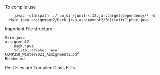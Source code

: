 To compile use:

        javac -classpath .:/run_dir/junit-4.12.jar:target/dependency/* -d . Main.java assignment2/Deck.java assignment2/SolitaireCipher.java

Important File structure:

    Main.java
    assignment2
        Deck.java
        SolitaireCipher.java
    COMP250_Winter2021_Assignment2.pdf
    Readme.md

Rest Files are Compiled Class Files.
    
    